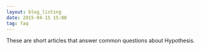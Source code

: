 ```yaml
---
layout: blog_listing
date: 2015-04-15 15:00
tag: faq
---
```


These are short articles that answer common questions about Hypothesis.
